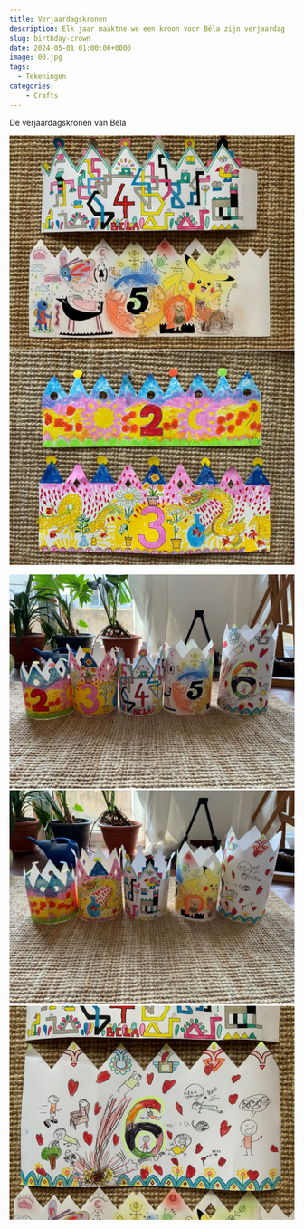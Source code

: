 ```yaml
---
title: Verjaardagskronen
description: Elk jaar maaktne we een kroon voor Béla zijn verjaardag
slug: birthday-crown
date: 2024-05-01 01:00:00+0000
image: 00.jpg
tags:
  - Tekeningen
categories:
    - Crafts
---
```


De verjaardagskronen van Béla

![](03.jpg "Verjaardagskroon 1") ![](04.jpg "Verjaardagskroon 2") 

![](00.jpg "Verjaardagskroon 1") ![](01.jpg "Verjaardagskroon 2") ![](02.jpg "Verjaardagskroon 3")
